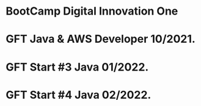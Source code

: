 # BootCamp Digital Innovation One
# GFT Java & AWS Developer 10/2021.
# GFT Start #3 Java 01/2022.
# GFT Start #4 Java 02/2022.
